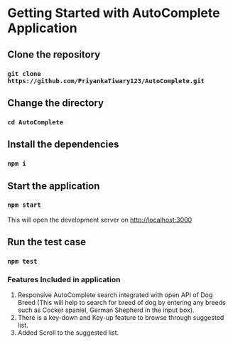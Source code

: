 # Getting Started with AutoComplete Application

## Clone the repository
### `git clone https://github.com/PriyankaTiwary123/AutoComplete.git`

## Change the directory
### `cd AutoComplete`

## Install the dependencies
### `npm i`

## Start the application
### `npm start`
This will open the development server on [http://localhost:3000](http://localhost:3000)

## Run the test case 
### `npm test`

### Features Included in application
1. Responsive AutoComplete search integrated with open API of Dog Breed (This will help to search for breed of dog by entering any breeds such as Cocker spaniel, German Shepherd in the input box).
2. There is a key-down and Key-up feature to browse through suggested list.
3. Added Scroll to the suggested list.
